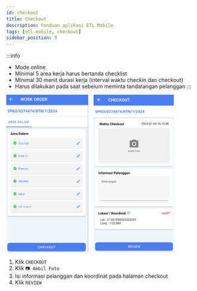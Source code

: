 ```yaml
---
id: checkout
title: Checkout
description: Panduan aplikasi ETL Mobile
tags: [etl-mobile, checkout]
sidebar_position: 9
---
```

:::info
* Mode online
* Minimal 5 area kerja harus bertanda checklist
* Minimal 30 menit durasi kerja (interval waktu checkin dan checkout)
* Harus dilakukan pada saat sebelum meminta tandatangan pelanggan
:::

![Checkout](./img/checkout.png) <br/>
1. Klik `CHECKOUT`
2. Klik `📷 Ambil Foto`
3. Isi informasi pelanggan dan koordinat pada halaman checkout
4. Klik `REVIEW`
